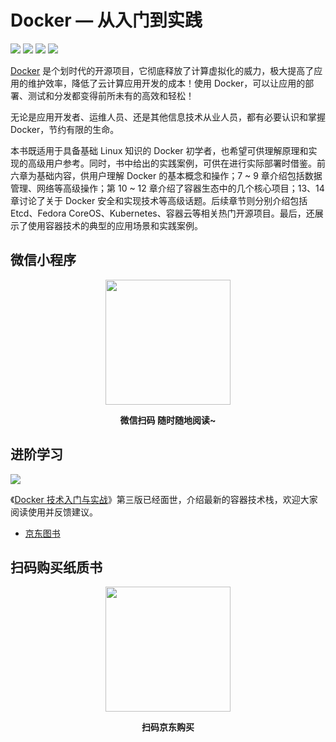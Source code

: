 # Docker — 从入门到实践

[![](https://img.shields.io/github/stars/yeasy/docker_practice.svg?style=social&label=Stars)](https://github.com/mountain369/docker_practice) [![](https://travis-ci.org/yeasy/docker_practice.svg?branch=master)](https://travis-ci.org/yeasy/docker_practice) [![](https://img.shields.io/badge/Based-Docker%20CE%20v19.x-blue.svg)](https://github.com/docker/docker-ce) [![](https://img.shields.io/badge/Docker%20%E6%8A%80%E6%9C%AF%E5%85%A5%E9%97%A8%E4%B8%8E%E5%AE%9E%E6%88%98-jd.com-red.svg)][1]


[Docker](https://www.docker.com) 是个划时代的开源项目，它彻底释放了计算虚拟化的威力，极大提高了应用的维护效率，降低了云计算应用开发的成本！使用 Docker，可以让应用的部署、测试和分发都变得前所未有的高效和轻松！

无论是应用开发者、运维人员、还是其他信息技术从业人员，都有必要认识和掌握 Docker，节约有限的生命。

本书既适用于具备基础 Linux 知识的 Docker 初学者，也希望可供理解原理和实现的高级用户参考。同时，书中给出的实践案例，可供在进行实际部署时借鉴。前六章为基础内容，供用户理解 Docker 的基本概念和操作；7 ~ 9 章介绍包括数据管理、网络等高级操作；第 10 ~ 12 章介绍了容器生态中的几个核心项目；13、14 章讨论了关于 Docker 安全和实现技术等高级话题。后续章节则分别介绍包括 Etcd、Fedora CoreOS、Kubernetes、容器云等相关热门开源项目。最后，还展示了使用容器技术的典型的应用场景和实践案例。


## 微信小程序

<p align="center">
<img width="200" src="https://yewm28.coding-pages.com/49682252-3ac4c500-faec-11e8-86ab-eafe0139be6b.jpg">
</p>

<p align="center"><strong>微信扫码 随时随地阅读~</strong></p>


## 进阶学习

[![](https://github.com/mountain369/docker_practice/blob/master/_images/docker_primer3.png)][1]

《[Docker 技术入门与实战][1]》第三版已经面世，介绍最新的容器技术栈，欢迎大家阅读使用并反馈建议。

* [京东图书][1]

## 扫码购买纸质书

<p align="center">
<img width="200" src="https://github.com/mountain369/docker_practice/blob/master/_images/jdbuy.png">
</p>

<p align="center"><strong>扫码京东购买</strong></p>

[1]: https://union-click.jd.com/jdc?e=&p=AyIGZRhZFwsQAlIfWxwyEgRQH1kXAhs3EUQDS10iXhBeGlcJDBkNXg9JHU4YDk5ER1xOGRNLGEEcVV8BXURFUFdfC0RVU1JRUy1OVxUBFwNXGVscMkZHMFooUGRNYlF5GGYECH1SWBBpYmILWStaJQITBlYbWxALEQRlK1sSMkBpja3tzaejG4Gx1MCKhTdUK1sRChUAXRxYEAoVBFUrXBULIgdcHFoVChYDXR1Te0MiN2UYayUyEjdWKxl7AkYCBxxYHVFBBFdMXhwLEFQBGgxGBxIAURNZEQZFB1YrWRQDFg4%3D

